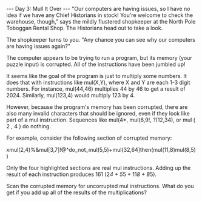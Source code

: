 
--- Day 3: Mull It Over ---
"Our computers are having issues, so I have no idea if we have any Chief Historians in stock! You're welcome to check the warehouse, though," says the mildly flustered shopkeeper at the North Pole Toboggan Rental Shop. The Historians head out to take a look.


The shopkeeper turns to you. "Any chance you can see why our computers are having issues again?"


The computer appears to be trying to run a program, but its memory (your puzzle input) is corrupted. All of the instructions have been jumbled up!


It seems like the goal of the program is just to multiply some numbers. It does that with instructions like mul(X,Y), where X and Y are each 1-3 digit numbers. For instance, mul(44,46) multiplies 44 by 46 to get a result of 2024. Similarly, mul(123,4) would multiply 123 by 4.


However, because the program's memory has been corrupted, there are also many invalid characters that should be ignored, even if they look like part of a mul instruction. Sequences like mul(4*, mul(6,9!, ?(12,34), or mul ( 2 , 4 ) do nothing.


For example, consider the following section of corrupted memory:


xmul(2,4)%&mul[3,7]!@^do_not_mul(5,5)+mul(32,64]then(mul(11,8)mul(8,5))


Only the four highlighted sections are real mul instructions. Adding up the result of each instruction produces 161 (2*4 + 5*5 + 11*8 + 8*5).


Scan the corrupted memory for uncorrupted mul instructions. What do you get if you add up all of the results of the multiplications?


